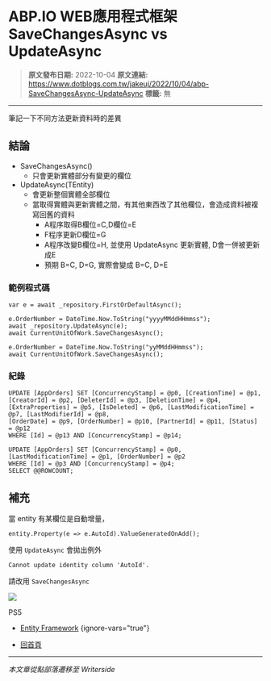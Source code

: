 # ABP.IO WEB應用程式框架 SaveChangesAsync vs UpdateAsync

> **原文發布日期:** 2022-10-04
> **原文連結:** https://www.dotblogs.com.tw/jakeuj/2022/10/04/abp-SaveChangesAsync-UpdateAsync
> **標籤:** 無

---

筆記一下不同方法更新資料時的差異

## 結論

* SaveChangesAsync()
  + 只會更新實體部分有變更的欄位
* UpdateAsync(TEntity)
  + 會更新整個實體全部欄位
  + 當取得實體與更新實體之間，有其他東西改了其他欄位，會造成資料被複寫回舊的資料
    - A程序取得B欄位=C,D欄位=E
    - F程序更新D欄位=G
    - A程序改變B欄位=H, 並使用 UpdateAsync 更新實體, D會一併被更新成E
    - 預期 B=C, D=G, 實際會變成 B=C, D=E

### 範例程式碼

```
var e = await _repository.FirstOrDefaultAsync();

e.OrderNumber = DateTime.Now.ToString("yyyyMMddHHmmss");
await _repository.UpdateAsync(e);
await CurrentUnitOfWork.SaveChangesAsync();

e.OrderNumber = DateTime.Now.ToString("yyMMddHHmmss");
await CurrentUnitOfWork.SaveChangesAsync();
```

### 紀錄

```
UPDATE [AppOrders] SET [ConcurrencyStamp] = @p0, [CreationTime] = @p1, [CreatorId] = @p2, [DeleterId] = @p3, [DeletionTime] = @p4, [ExtraProperties] = @p5, [IsDeleted] = @p6, [LastModificationTime] = @p7, [LastModifierId] = @p8,
[OrderDate] = @p9, [OrderNumber] = @p10, [PartnerId] = @p11, [Status] = @p12
WHERE [Id] = @p13 AND [ConcurrencyStamp] = @p14;

UPDATE [AppOrders] SET [ConcurrencyStamp] = @p0, [LastModificationTime] = @p1, [OrderNumber] = @p2
WHERE [Id] = @p3 AND [ConcurrencyStamp] = @p4;
SELECT @@ROWCOUNT;
```

## 補充

當 entity 有某欄位是自動增量，

```
entity.Property(e => e.AutoId).ValueGeneratedOnAdd();
```

使用 `UpdateAsync` 會拋出例外

`Cannot update identity column 'AutoId'.`

請改用 `SaveChangesAsync`

![](https://card.psnprofiles.com/1/jakeuj.png)

PS5

* [Entity Framework](/jakeuj/Tags?qq=Entity%20Framework)
{ignore-vars="true"}

* [回首頁](/jakeuj)

---

*本文章從點部落遷移至 Writerside*
